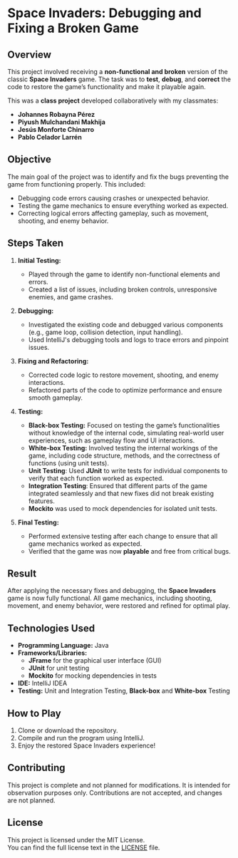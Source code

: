 
# Space Invaders: Debugging and Fixing a Broken Game

## Overview
This project involved receiving a **non-functional and broken** version of the classic **Space Invaders** game. The task was to **test**, **debug**, and **correct** the code to restore the game’s functionality and make it playable again.

This was a **class project** developed collaboratively with my classmates:  
- **Johannes Robayna Pérez**  
- **Piyush Mulchandani Makhija**  
- **Jesús Monforte Chinarro**  
- **Pablo Celador Larrén**

## Objective
The main goal of the project was to identify and fix the bugs preventing the game from functioning properly. This included:

- Debugging code errors causing crashes or unexpected behavior.
- Testing the game mechanics to ensure everything worked as expected.
- Correcting logical errors affecting gameplay, such as movement, shooting, and enemy behavior.

## Steps Taken

1. **Initial Testing:** 
   - Played through the game to identify non-functional elements and errors.
   - Created a list of issues, including broken controls, unresponsive enemies, and game crashes.
   
2. **Debugging:**
   - Investigated the existing code and debugged various components (e.g., game loop, collision detection, input handling).
   - Used IntelliJ's debugging tools and logs to trace errors and pinpoint issues.

3. **Fixing and Refactoring:**
   - Corrected code logic to restore movement, shooting, and enemy interactions.
   - Refactored parts of the code to optimize performance and ensure smooth gameplay.
   
4. **Testing:**
   - **Black-box Testing:** Focused on testing the game’s functionalities without knowledge of the internal code, simulating real-world user experiences, such as gameplay flow and UI interactions.
   - **White-box Testing:** Involved testing the internal workings of the game, including code structure, methods, and the correctness of functions (using unit tests).
   - **Unit Testing**: Used **JUnit** to write tests for individual components to verify that each function worked as expected.
   - **Integration Testing**: Ensured that different parts of the game integrated seamlessly and that new fixes did not break existing features.
   - **Mockito** was used to mock dependencies for isolated unit tests.

5. **Final Testing:**
   - Performed extensive testing after each change to ensure that all game mechanics worked as expected.
   - Verified that the game was now **playable** and free from critical bugs.

## Result
After applying the necessary fixes and debugging, the **Space Invaders** game is now fully functional. All game mechanics, including shooting, movement, and enemy behavior, were restored and refined for optimal play.

## Technologies Used
- **Programming Language:** Java
- **Frameworks/Libraries:**
  - **JFrame** for the graphical user interface (GUI)
  - **JUnit** for unit testing
  - **Mockito** for mocking dependencies in tests
- **IDE:** IntelliJ IDEA
- **Testing:** Unit and Integration Testing, **Black-box** and **White-box** Testing

## How to Play
1. Clone or download the repository.
2. Compile and run the program using IntelliJ.
3. Enjoy the restored Space Invaders experience!

## Contributing
This project is complete and not planned for modifications. It is intended for observation purposes only. Contributions are not accepted, and changes are not planned.

## License
This project is licensed under the MIT License.  
You can find the full license text in the [LICENSE](./LICENSE) file.
